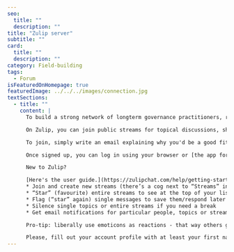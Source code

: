 ```yaml
---
seo:
  title: ""
  description: ""
title: "Zulip server"
subtitle: ""
card:
  title: ""
  description: ""
category: Field-building
tags:
  - Forum
isFeaturedOnHomepage: true
featuredImage: ../../../images/connection.jpg
textSections:
  - title: ""
    content: |
      To build a strong network of longterm governance practitioners, researchers and supporters, we invite you to join our Zulip server. It's like slack but with proper threading - a great mix between a chat and a forum that won't flood your email inbox.

      On Zulip, you can join public streams for topical discussions, sharing updates, job postings and more. You can also have private chats with others - one-on-one or in groups.

      To join, simply write an email explaining why you'd be a good fit for our network to network@simoninstitute.ch.

      Once signed up, you can log in using your browser or [the app for your phone](https://play.google.com/store/apps/details?id=com.zulipmobile&hl=en_US) at [longtermov.zulipchat.com](https://longtermov.zulipchat.com).

      New to Zulip?

      [Here's the user guide.](https://zulipchat.com/help/getting-started-with-zulip) You can:
      * Join and create new streams (there’s a cog next to “Streams” in the left panel, if clicked, a tab in the pop-up window shows “All streams”, as well as a “+” to create new ones)
      * “Star” (favourite) entire streams to see at the top of your list
      * Flag (“star” again) single messages to save them/respond later
      * Silence single topics or entire streams if you need a break
      * Get email notifications for particular people, topics or streams

      Pro-tip: liberally use emoticons as reactions - that way others get feedback despite you not saying anything.

      Please, fill out your account profile with at least your first name, a profile picture and a short bio. That makes it easier to get a feel for who’s who.
---
```

